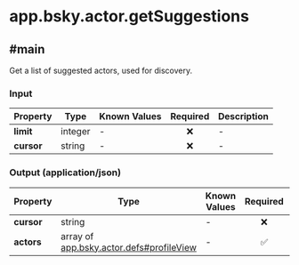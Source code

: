 # app.bsky.actor.getSuggestions

## #main

Get a list of suggested actors, used for discovery.

### Input

| Property | Type | Known Values | Required | Description |
| --- | --- | --- | :---: | --- |
| **limit** | integer | - | ❌ | - |
| **cursor** | string | - | ❌ | - |

### Output (application/json)

| Property | Type | Known Values | Required | Description |
| --- | --- | --- | :---: | --- |
| **cursor** | string | - | ❌ | - |
| **actors** | array of [app.bsky.actor.defs#profileView](../../../../app/bsky/actor/defs.md#profileView) | - | ✅ | - |
